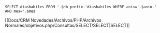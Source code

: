 `SELECT diashabiles FROM '.$db_prefix.'diashabiles WHERE anio='.$anio.' AND mes='.$mes `

[[Docs/CRM Novedades/Archivos/PHP/Archivos Normales/objetivos.php/Consultas/SELECT/SELECT|SELECT]]
